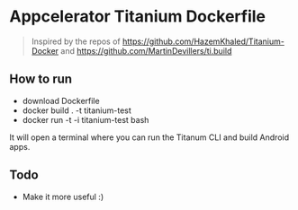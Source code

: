 # Appcelerator Titanium Dockerfile

> Inspired by the repos of https://github.com/HazemKhaled/Titanium-Docker and https://github.com/MartinDevillers/ti.build

## How to run

* download Dockerfile
* docker build . -t titanium-test
* docker run -t -i titanium-test bash

It will open a terminal where you can run the Titanum CLI and build Android apps.


## Todo

* Make it more useful :)
